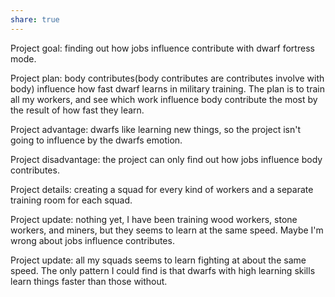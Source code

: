 ```yaml
---
share: true
---
```

Project goal: finding out how jobs influence contribute with dwarf fortress mode.

Project plan: body contributes(body contributes are contributes involve with body) influence how fast dwarf learns in military training. The plan is to train all my workers, and see which work influence body contribute the most by the result of how fast they learn.

Project advantage: dwarfs like learning new things, so the project isn't going to influence by the dwarfs emotion.

Project disadvantage: the project can only find out how jobs influence body contributes.

Project details: creating a squad for every kind of workers and a separate training room for each squad.

Project update: nothing yet, I have been training wood workers, stone workers, and miners, but they seems to learn at the same speed. Maybe I'm wrong about jobs influence contributes. 

Project update: all  my squads seems to learn fighting at about the same speed. The only pattern I could find is that dwarfs with high learning skills learn things faster than those without. 